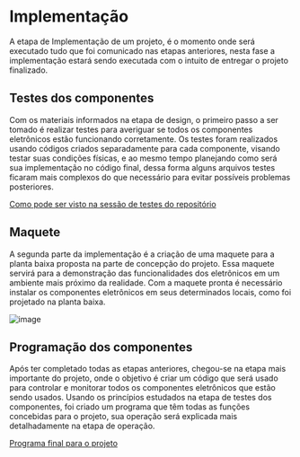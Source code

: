 # Implementação

A etapa de Implementação de um projeto, é o momento onde será executado tudo que foi comunicado nas etapas anteriores, nesta fase a implementação estará sendo executada com o intuito de entregar o projeto finalizado. 

## Testes dos componentes

Com os materiais informados na etapa de design, o primeiro passo a ser tomado é realizar testes para averiguar se todos os componentes eletrônicos estão funcionando corretamente. Os testes foram realizados usando códigos criados separadamente para cada componente, visando testar suas condições físicas, e ao mesmo tempo planejando como será sua implementação no código final, dessa forma alguns arquivos testes ficaram mais complexos do que necessário para evitar possíveis problemas posteriores.

[Como pode ser visto na sessão de testes do repositório](https://github.com/Yuri-m-b/Projeto-Integrador-2-Yuri.B/tree/main/Testes)

## Maquete

A segunda parte da implementação é a criação de uma maquete para a planta baixa proposta na parte de concepção do projeto. Essa maquete servirá para a demonstração das funcionalidades dos eletrônicos em um ambiente mais próximo da realidade. Com a maquete pronta é necessário instalar os componentes eletrônicos em seus determinados locais, como foi projetado na planta baixa. 

![image](https://i.imgur.com/V8Kt01R.jpg)

## Programação dos componentes

Após ter completado todas as etapas anteriores, chegou-se na etapa mais importante do projeto, onde o objetivo é criar um código que será usado para controlar e monitorar todos os componentes eletrônicos que estão sendo usados. Usando os princípios estudados na etapa de testes dos componentes, foi criado um programa que têm todas as funções concebidas para o projeto, sua operação será explicada mais detalhadamente na etapa de operação.

[Programa final para o projeto](https://github.com/Yuri-m-b/Projeto-Integrador-2-Yuri.B/blob/main/programafinal.ino)


